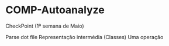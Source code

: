 # COMP-Autoanalyze


CheckPoint (1ª semana de Maio)

  Parse dot file
  Representação intermédia (Classes)
  Uma operação

